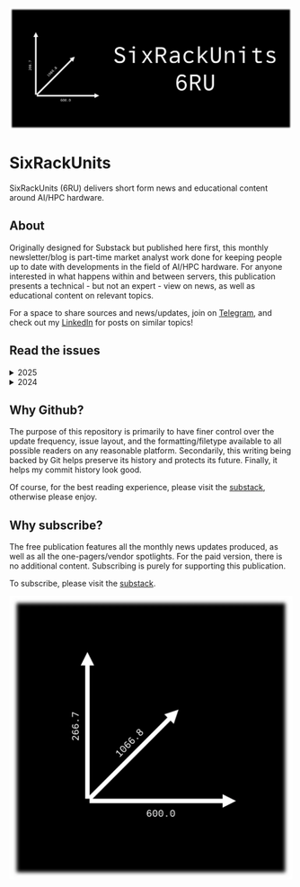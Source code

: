 [![](https://raw.githubusercontent.com/FistOfHit/SixRackUnits/refs/heads/main/assets/header.png)](https://sixrackunits.substack.com)

# SixRackUnits
SixRackUnits (6RU) delivers short form news and educational content around AI/HPC hardware.

## About
Originally designed for Substack but published here first, this monthly newsletter/blog is part-time market analyst work done for keeping people up to date with developments in the field of AI/HPC hardware. For anyone interested in what happens within and between servers, this publication presents a technical - but not an expert - view on news, as well as educational content on relevant topics.

For a space to share sources and news/updates, join on <a href="https://t.me/aihpc_infra_fans">Telegram</a>, and check out my <a href="https://www.linkedin.com/in/hitesh-kumar58">LinkedIn</a> for posts on similar topics!

## Read the issues

<details>
  <summary>2025</summary>
    <ul>
    <li><a href="https://github.com/FistOfHit/SixRackUnits/blob/main/newsletters/2025/may_2025/may_2025.md">May</a></li>
    <li><a href="https://github.com/FistOfHit/SixRackUnits/blob/main/newsletters/2025/april_2025/april_2025.md">April</a></li>
    <li><a href="https://github.com/FistOfHit/SixRackUnits/blob/main/newsletters/2025/march_2025/march_2025.md">March</a></li>
    <li><a href="https://github.com/FistOfHit/SixRackUnits/blob/main/newsletters/2025/february_2025/february_2025.md">February</a></li>
    <li><a href="https://github.com/FistOfHit/SixRackUnits/blob/main/newsletters/2025/january_2025/january_2025.md">January</a></li>
    </ul>
</details>
<details>
  <summary>2024</summary>
    <ul>
    <li><a href="https://github.com/FistOfHit/SixRackUnits/blob/main/newsletters/2024/december_2024/december_2024.md">December</a></li>
    <li><a href="https://github.com/FistOfHit/SixRackUnits/blob/main/newsletters/2024/november_2024/november_2024.md">November</a></li>
    <li><a href="https://github.com/FistOfHit/SixRackUnits/blob/main/newsletters/2024/october_2024/october_2024.md">October</a></li>
    <li><a href="https://github.com/FistOfHit/SixRackUnits/blob/main/newsletters/2024/september_2024/september_2024.md">September</a></li>
    <li><a href="https://github.com/FistOfHit/SixRackUnits/blob/main/newsletters/2024/august_2024/august_2024.md">August</a></li>
    </ul>
</details>

## Why Github?
The purpose of this repository is primarily to have finer control over the update frequency, issue layout, and the formatting/filetype available to all possible readers on any reasonable platform. Secondarily, this writing being backed by Git helps preserve its history and protects its future. Finally, it helps my commit history look good.

Of course, for the best reading experience, please visit the [substack](https://sixrackunits.substack.com), otherwise please enjoy. 

## Why subscribe?
The free publication features all the monthly news updates produced, as well as all the one-pagers/vendor spotlights. For the paid version, there is no additional content. Subscribing is purely for supporting this publication.

To subscribe, please visit the [substack](https://sixrackunits.substack.com).

[![](https://raw.githubusercontent.com/FistOfHit/SixRackUnits/refs/heads/main/assets/logo.png)](https://sixrackunits.substack.com)

